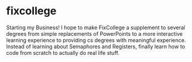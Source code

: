 # fixcollege
Starting my Business! I hope to make FixCollege a supplement to several degrees from simple replacements of PowerPoints to a more interactive learning experience to  providing cs degrees with meaningful experience. Instead of learning about Semaphores and Registers, finally learn how to code from scratch to actually do real life stuff.
